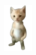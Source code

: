 <div align="right">
<img src="./assets/images/michael_car.png" height=150 alt="standing car" />
</div>

